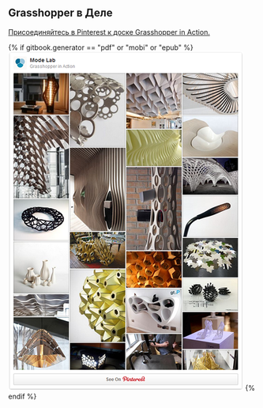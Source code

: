 ## Grasshopper в Деле

<a data-pin-do="embedBoard" href="http://www.pinterest.com/modelabnyc/grasshopper-in-action/" data-pin-scale-width="240" data-pin-scale-height="1280" data-pin-board-width="770">Присоединяйтесь в Pinterest к доске Grasshopper in Action.</a>
<!-- Please call pinit.js only once per page -->
<script type="text/javascript" async defer src="//assets.pinterest.com/js/pinit.js"></script>

{% if gitbook.generator == "pdf" or "mobi" or "epub" %}
[![IMAGE](images/pinterest.png)](http://www.pinterest.com/modelabnyc/grasshopper-in-action/)
{% endif %}
